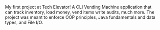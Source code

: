 My first project at Tech Elevator! A CLI Vending Machine application that can track inventory, load money, vend items write audits, much more. The project was meant to enforce OOP principles, Java fundamentals and data types, and File I/O.
